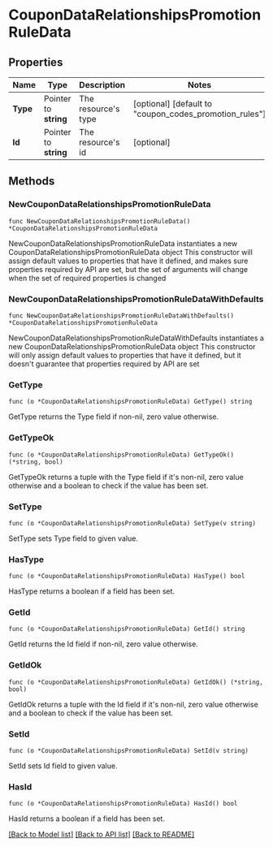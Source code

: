 # CouponDataRelationshipsPromotionRuleData

## Properties

Name | Type | Description | Notes
------------ | ------------- | ------------- | -------------
**Type** | Pointer to **string** | The resource&#39;s type | [optional] [default to "coupon_codes_promotion_rules"]
**Id** | Pointer to **string** | The resource&#39;s id | [optional] 

## Methods

### NewCouponDataRelationshipsPromotionRuleData

`func NewCouponDataRelationshipsPromotionRuleData() *CouponDataRelationshipsPromotionRuleData`

NewCouponDataRelationshipsPromotionRuleData instantiates a new CouponDataRelationshipsPromotionRuleData object
This constructor will assign default values to properties that have it defined,
and makes sure properties required by API are set, but the set of arguments
will change when the set of required properties is changed

### NewCouponDataRelationshipsPromotionRuleDataWithDefaults

`func NewCouponDataRelationshipsPromotionRuleDataWithDefaults() *CouponDataRelationshipsPromotionRuleData`

NewCouponDataRelationshipsPromotionRuleDataWithDefaults instantiates a new CouponDataRelationshipsPromotionRuleData object
This constructor will only assign default values to properties that have it defined,
but it doesn't guarantee that properties required by API are set

### GetType

`func (o *CouponDataRelationshipsPromotionRuleData) GetType() string`

GetType returns the Type field if non-nil, zero value otherwise.

### GetTypeOk

`func (o *CouponDataRelationshipsPromotionRuleData) GetTypeOk() (*string, bool)`

GetTypeOk returns a tuple with the Type field if it's non-nil, zero value otherwise
and a boolean to check if the value has been set.

### SetType

`func (o *CouponDataRelationshipsPromotionRuleData) SetType(v string)`

SetType sets Type field to given value.

### HasType

`func (o *CouponDataRelationshipsPromotionRuleData) HasType() bool`

HasType returns a boolean if a field has been set.

### GetId

`func (o *CouponDataRelationshipsPromotionRuleData) GetId() string`

GetId returns the Id field if non-nil, zero value otherwise.

### GetIdOk

`func (o *CouponDataRelationshipsPromotionRuleData) GetIdOk() (*string, bool)`

GetIdOk returns a tuple with the Id field if it's non-nil, zero value otherwise
and a boolean to check if the value has been set.

### SetId

`func (o *CouponDataRelationshipsPromotionRuleData) SetId(v string)`

SetId sets Id field to given value.

### HasId

`func (o *CouponDataRelationshipsPromotionRuleData) HasId() bool`

HasId returns a boolean if a field has been set.


[[Back to Model list]](../README.md#documentation-for-models) [[Back to API list]](../README.md#documentation-for-api-endpoints) [[Back to README]](../README.md)


